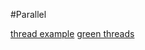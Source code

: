 #Parallel

[thread example](https://github.com/chyyuu/example-greenthreads.git)
[green threads](https://cfsamson.gitbook.io/green-threads-explained-in-200-lines-of-rust/)

